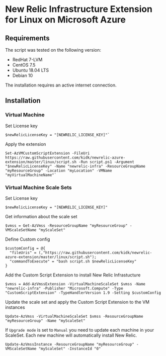 # New Relic Infrastructure Extension for Linux on Microsoft Azure

## Requirements

The script was tested on the following version:
* RedHat 7-LVM
* CentOS 7.5
* Ubuntu 18.04 LTS
* Debian 10

The installation requires an active internet connection.

## Installation

### Virtual Machine

Set License key
```
$newRelicLicenseKey = "[NEWRELIC_LICENSE_KEY]"`
```

Apply the extension
```
Set-AzVMCustomScriptExtension -FileUri https://raw.githubusercontent.com/kidk/newrelic-azure-extension/master/linux/script.sh -Run script.ps1 -Argument "$newRelicLicenseKey" -Name "newrelic-infra" -ResourceGroupName "myResourceGroup" -Location "myLocation" -VMName "myVirtualMachineName"`
```

### Virtual Machine Scale Sets

Set License key
```
$newRelicLicenseKey = "[NEWRELIC_LICENSE_KEY]"
```

Get information about the scale set
```
$vmss = Get-AzVmss -ResourceGroupName "myResourceGroup" -VMScaleSetName "myScaleSet"
```

Define Custom config
```
$customConfig = @{
  "fileUris" = (,"https://raw.githubusercontent.com/kidk/newrelic-azure-extension/master/linux/script.sh");
  "commandToExecute" = "bash script.sh $newRelicLicenseKey"
}
```

Add the Custom Script Extension to install New Relic Infrastucture
```
$vmss = Add-AzVmssExtension -VirtualMachineScaleSet $vmss -Name "newrelic-infra" -Publisher "Microsoft.Compute" -Type "CustomScriptExtension" -TypeHandlerVersion 1.9 -Setting $customConfig
```

Update the scale set and apply the Custom Script Extension to the VM instances
```
Update-AzVmss -VirtualMachineScaleSet $vmss -ResourceGroupName "myResourceGroup" -Name "myScaleSet"
```

If `Upgrade mode` is set to `Manual` you need to update each machine in your ScaleSet. Each new machine will automatically install New Relic.
```
Update-AzVmssInstance -ResourceGroupName "myResourceGroup" -VMScaleSetName "myScaleSet" -InstanceId "0"
```
